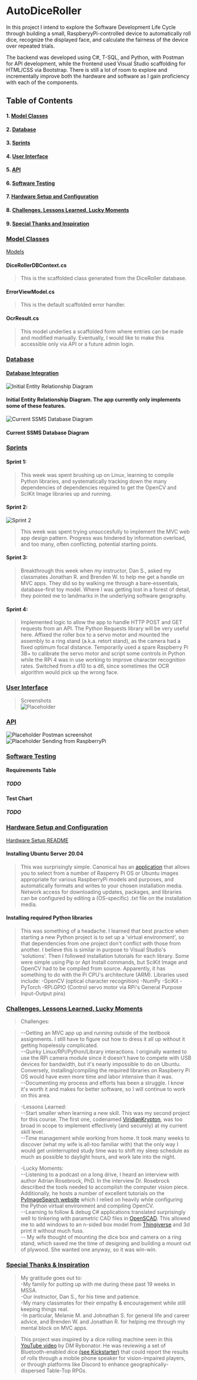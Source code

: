 # AutoDiceRoller
In this project I intend to explore the Software Development Life Cycle through building a small, RaspberyyPi-controlled device to automatically roll dice, recognize the displayed face, and calculate the fairness of the device over repeated trials.  
  
The backend was developed using C#, T-SQL, and Python, with Postman for API development, while the frontend used Visual Studio scaffolding for HTML/CSS via Bootstrap. There is still a lot of room to explore and incrementally improve both the hardware and software as I gain proficiency with each of the components.  

## Table of Contents  
#### 1. [Model Classes](#model-classes)  
#### 2. [Database](#database)  
#### 3. [Sprints](#sprints)  
#### 4. [User Interface](#user-interface)  
#### 5. [API](#api)  
#### 6. [Software Testing](#software-testing)  
#### 7. [Hardware Setup and Configuration](#hardware-setup-and-configuration)  
#### 8. [Challenges, Lessons Learned, Lucky Moments](#challenges-lessons-learned-lucky-moments)  
#### 9. [Special Thanks and Inspiration](#special-thanks-and-inspiration)  

### [Model Classes](#1-model-classes)  
[Models](https://github.com/kurt-woodward/AutoDiceRoller/tree/main/AutoDiceRoller/Models)  
####  DiceRollerDBContext.cs
> This is the scaffolded class generated from the DiceRoller database.
####  ErrorViewModel.cs  
> This is the default scaffolded error handler.
####  OcrResult.cs  
> This model underlies a scaffolded form where entries can be made and modified manually. Eventually, I would like to make this accessible only via API or a future admin login. 
### [Database](#2-database)  
#### [Database Integration](https://github.com/kurt-woodward/AutoDiceRoller/blob/main/Diagrams/README.md#database-integration--crud-operations-from-web-app-and-api)
![Initial Entity Relationship Diagram](https://raw.githubusercontent.com/kurt-woodward/AutoDiceRoller/main/Diagrams/AutoDiceRoller_ERD.jpg)
#### Initial Entity Relationship Diagram. The app currently only implements some of these features.
![Current SSMS Database Diagram](https://raw.githubusercontent.com/kurt-woodward/AutoDiceRoller/main/Diagrams/Database_Diagram.JPG)
#### Current SSMS Database Diagram
### [Sprints](#3-sprints)  
#### Sprint 1:  
> This week was spent brushing up on Linux, learning to compile Python libraries, and systematically tracking down the many dependencies of dependencies required to get the OpenCV and SciKit Image libraries up and running.  
#### Sprint 2:  
![Sprint 2](https://raw.githubusercontent.com/kurt-woodward/AutoDiceRoller/main/Sprints/Week%202/Sprint_Week_2_Burndown_Chart.JPG)  
> This week was spent trying unsuccesfully to implement the MVC web app design pattern. Progress was hindered by information overload, and too many, often conflicting, potential starting points.  
#### Sprint 3:  
> Breakthrough this week when my instructor, Dan S., asked my classmates Jonathan R. and Brenden W. to help me get a handle on MVC apps. They did so by walking me through a bare-essentials, database-first toy model. Where I was getting lost in a forest of detail, they pointed me to landmarks in the underlying software geography.  
#### Sprint 4:  
> Implemented logic to allow the app to handle HTTP POST and GET requests from an API. The Python Requests library will be very useful here. Affixed the roller box to a servo motor and mounted the assembly to a ring stand (a.k.a. retort stand), as the camera had a fixed optimum focal distance. Temporarily used a spare Raspberry Pi 3B+ to calibrate the servo motor and script some controls in Python while the RPi 4 was in use working to improve character recognition rates. Switched from a d10 to a d6, since sometimes the OCR algorithm would pick up the wrong face. 
### [User Interface](#4-user-interface)  
> Screenshots  
![Placeholder](https://placeholder)  
### [API](#5-api)  
![Placeholder](https://placeholder) Postman screenshot  
![Placeholder](https://placeholder) Sending from RaspberryPi  
### [Software Testing](#6-software-testing)  

#### Requirements Table  
##### TODO  
#### Test Chart  
##### TODO  

### [Hardware Setup and Configuration](#7-hardware-setup-and-configuration)  
[Hardware Setup README](https://github.com/kurt-woodward/AutoDiceRoller/blob/main/Device%20Build/README.md)  
#### Installing Ubuntu Server 20.04
> This was surprisingly simple. Canonical has an [application](https://ubuntu.com/tutorials/how-to-install-ubuntu-on-your-raspberry-pi#1-overview) that allows you to select from a number of Rasperry Pi OS or Ubuntu images appropriate for various RaspberryPi models and purposes, and automatically formats and writes to your chosen installation media. Network access for downloading updates, packages, and libraries can be configured by editing a (OS-specific) .txt file on the installation media.
#### Installing required Python libraries
> This was something of a headache. I learned that best practice when starting a new Python project is to set up a 'virtual environment', so that dependencies from one project don't conflict with those from another. I believe this is similar in purpose to Visual Studio's 'solutions'. Then I followed installation tutorials for each library. Some were simple using Pip or Apt Install commands, but SciKit Image and OpenCV had to be compiled from source. Apparently, it has something to do with the Pi CPU's architecture (ARM).
> Libraries used include: 
> -OpenCV (optical character recognition)
> -NumPy
> -SciKit
> -PyTorch
> -RPi.GPIO (Control servo motor via RPi's General Purpose Input-Output pins)
### [Challenges, Lessons Learned, Lucky Moments](#8-challenges-lessons-learned-lucky-moments)  
> Challenges:  
  
> --Getting an MVC app up and running outside of the textbook assignments. I still have to figure out how to dress it all up without it getting hopelessly complicated.  
> --Quirky Linux/RPi/Python/Library interactions. I originally wanted to use the RPi camera module since it doesn't have to compete with USB devices for bandwidth, but it's nearly impossible to do on Ubuntu. Conversely, installing/compiling the required libraries on Raspberry Pi OS would have even more time and labor intensive than it was.  
> --Documenting my process and efforts has been a struggle. I know it's worth it and makes for better software, so I will continue to work on this area.  

> -Lessons Learned:  
> --Start smaller when learning a new skill. This was my second project for this course. The first one, codenamed [ViridianKrypton](), was too broad in scope to implement effectively (and securely) at my current skill level.  
> --Time management while working from home. It took many weeks to discover (what my wife is all-too familiar with) that the only way I would get uninterrupted study time was to shift my sleep schedule as much as possible to daylight hours, and work late into the night.  
  
> -Lucky Moments:  
> --Listening to a podcast on a long drive, I heard an interview with author Adrian Rosebrock, PhD. In the interview Dr. Rosebrock described the tools needed to accomplish the computer vision piece. Additionally, he hosts a number of excellent tutorials on the [PyImageSearch website](https://www.pyimagesearch.com/) which I relied on heavily while configuring the Python virtual environment and compiling OpenCV.  
> --Learning to follow & debug C# applications translated surprisingly well to tinkering with parametric CAD files in [OpenSCAD](https://openscad.org/index.html). This allowed me to add windows to an n-sided box model from [Thingiverse](https://www.thingiverse.com/thing:27716) and 3d print it without much fuss.  
> -- My wife thought of mounting the dice box and camera on a ring stand, which saved me the time of designing and building a mount out of plywood. She wanted one anyway, so it was win-win.  
### [Special Thanks & Inspiration](#9-special-thanks-and-inspiration)  
> My gratitude goes out to:  
> -My family for putting up with me during these past 19 weeks in MSSA.  
> -Our instructor, Dan S., for his time and patience.  
> -My many classmates for their empathy & encouragement while still keeping things real.  
> -In particular, Melanie M. and Johnathan S. for general life and career advice, and Brenden W. and Jonathan R. for helping me through my mental block on MVC apps.  
  
> This project was inspired by a dice rolling machine seen in this [YouTube video](https://youtu.be/UxT8COXu6zE?t=429) by DM Rybonator. He was reviewing a set of Bluetooth-enabled dice [(see Kickstarter)](https://www.kickstarter.com/projects/pixels-dice/pixels-the-electronic-dice) that could report the results of rolls through a mobile phone speaker for vision-impaired players, or through platforms like Discord to enhance geographically-dispersed Table-Top RPGs.  
